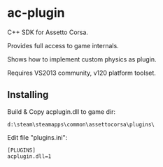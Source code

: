 # ac-plugin

C++ SDK for Assetto Corsa.

Provides full access to game internals.

Shows how to implement custom physics as plugin.

Requires VS2013 community, v120 platform toolset.

## Installing

Build & Copy acplugin.dll to game dir:

`d:\steam\steamapps\common\assettocorsa\plugins\`

Edit file "plugins.ini":

```
[PLUGINS]
acplugin.dll=1
```
